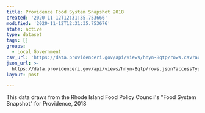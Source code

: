 ```yaml
---
title: Providence Food System Snapshot 2018
created: '2020-11-12T12:31:35.753666'
modified: '2020-11-12T12:31:35.753676'
state: active
type: dataset
tags: []
groups:
  - Local Government
csv_url: 'https://data.providenceri.gov/api/views/hnyn-8qtp/rows.csv?accessType=DOWNLOAD'
json_url: >-
  https://data.providenceri.gov/api/views/hnyn-8qtp/rows.json?accessType=DOWNLOAD
layout: post

---
```

This data draws from the Rhode Island Food Policy Council's "Food System Snapshot" for Providence, 2018
